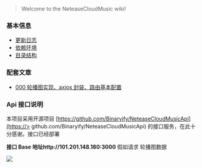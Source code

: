 <!--
 * @Author: yayxs
 * @Date: 2020-08-30 12:18:27
 * @LastEditTime: 2020-09-05 18:33:49
 * @LastEditors: yayxs
 * @Description:
 * @FilePath: \NeteaseCloudMusic\docs\README.md
 * @
-->

> Welcome to the NeteaseCloudMusic wiki!

### 基本信息

- [更新日志](https://github.com/yayxs/NeteaseCloudMusic/blob/master/docs/00_CHANGELOG.md)
- [依赖环境](https://github.com/yayxs/NeteaseCloudMusic/blob/master/docs/01_%E4%BE%9D%E8%B5%96%E7%8E%AF%E5%A2%83.md)
- [目录结构](https://github.com/yayxs/NeteaseCloudMusic/blob/master/docs/02_%E7%9B%AE%E5%BD%95%E7%BB%93%E6%9E%84.md)

### 配套文章

- [000 轮播图实现、axios 封装、路由基本配置](https://github.com/yayxs/NeteaseCloudMusic/blob/master/docs/03_%E8%BD%AE%E6%92%AD%E5%9B%BE%E5%AE%9E%E7%8E%B0%E3%80%81axios%E5%B0%81%E8%A3%85%E3%80%81%E8%B7%AF%E7%94%B1%E5%9F%BA%E6%9C%AC%E9%85%8D%E7%BD%AE.md)

### Api 接口说明

本项目采用开源项目 [https://github.com/Binaryify/NeteaseCloudMusicApi](https://> github.com/Binaryify/NeteaseCloudMusicApi) 的接口服务，在此十分感谢。接口已经部署

**接口 Base 地址http://101.201.148.180:3000** 假如请求 轮播图数据

![](https://p6-juejin.byteimg.com/tos-cn-i-k3u1fbpfcp/6a0763c3edac4af48af89f508e9fa870~tplv-k3u1fbpfcp-zoom-1.image)

